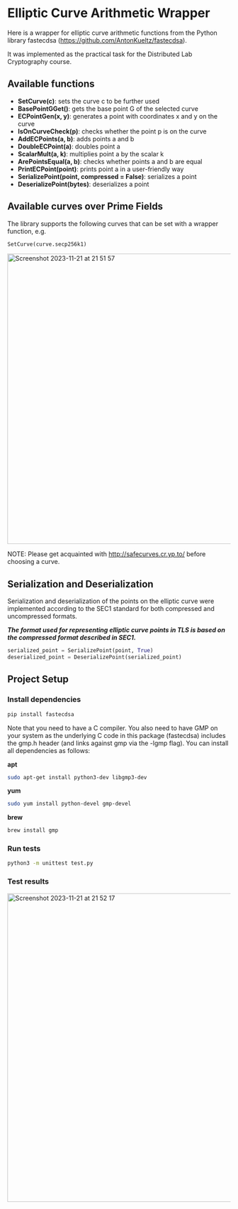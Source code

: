 # Elliptic Curve Arithmetic Wrapper

Here is a wrapper for elliptic curve arithmetic functions
from the Python library fastecdsa (https://github.com/AntonKueltz/fastecdsa).

It was implemented as the practical task for the Distributed Lab Cryptography course.

## Available functions

- **SetCurve(c)**: sets the curve c to be further used
- **BasePointGGet()**: gets the base point G of the selected curve
- **ECPointGen(x, y)**: generates a point with coordinates x and y on the curve
- **IsOnCurveCheck(p)**: checks whether the point p is on the curve
- **AddECPoints(a, b)**: adds points a and b
- **DoubleECPoint(a)**: doubles point a
- **ScalarMult(a, k)**: multiplies point a by the scalar k
- **ArePointsEqual(a, b)**: checks whether points a and b are equal
- **PrintECPoint(point)**: prints point a in a user-friendly way
- **SerializePoint(point, compressed = False)**: serializes a point
- **DeserializePoint(bytes)**: deserializes a point


## Available curves over Prime Fields

The library supports the following curves that can be set
with a wrapper function, e.g.

```python
SetCurve(curve.secp256k1)
```
<img width="654" alt="Screenshot 2023-11-21 at 21 51 57" src="https://github.com/mllwchrry/elliptic-curve-wrapper/assets/72436706/b3d58f9a-b73b-4b46-9c49-3665c409daeb">


NOTE: Please get acquainted with http://safecurves.cr.yp.to/ before choosing a curve.

## Serialization and Deserialization

Serialization and deserialization of the points on the elliptic curve were implemented 
according to the SEC1 standard for both compressed and uncompressed formats.

_**The format used for representing elliptic curve points in TLS is based on the compressed format described in SEC1.**_

```python
serialized_point = SerializePoint(point, True)
deserialized_point = DeserializePoint(serialized_point)
```

## Project Setup

### Install dependencies
```sh
pip install fastecdsa
```

Note that you need to have a C compiler. 
You also need to have GMP on your system as the 
underlying C code in this package (fastecdsa) includes the gmp.h 
header (and links against gmp via the -lgmp flag). You can install all dependencies as follows:

**apt**
```sh
sudo apt-get install python3-dev libgmp3-dev
```

**yum**
```sh
sudo yum install python-devel gmp-devel
```

**brew**
```sh
brew install gmp
```



### Run tests


```sh
python3 -m unittest test.py   
```

### Test results
<img width="695" alt="Screenshot 2023-11-21 at 21 52 17" src="https://github.com/mllwchrry/elliptic-curve-wrapper/assets/72436706/69ce1807-97dd-4549-a144-e71340b095e4">

